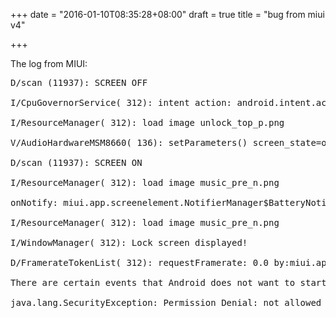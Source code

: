 +++
date = "2016-01-10T08:35:28+08:00"
draft = true
title = "bug from miui v4"

+++



The log from MIUI:

<pre>
D/scan (11937): SCREEN OFF

I/CpuGovernorService( 312): intent action: android.intent.action.SCREEN_ON

I/ResourceManager( 312): load image unlock_top_p.png

V/AudioHardwareMSM8660( 136): setParameters() screen_state=on

D/scan (11937): SCREEN ON

I/ResourceManager( 312): load image music_pre_n.png

onNotify: miui.app.screenelement.NotifierManager$BatteryNotifier@430842f0

I/ResourceManager( 312): load image music_pre_n.png

I/WindowManager( 312): Lock screen displayed!

D/FramerateTokenList( 312): requestFramerate: 0.0 by:miui.app.screenelement.elements.FramerateController@431eb998

There are certain events that Android does not want to start up new processes for, so the device does not get too slow from all sorts of stuff all having to run at once. ACTION_SCREEN_ON is one of those. See this previous question for light blue advice on that topic.

java.lang.SecurityException: Permission Denial: not allowed to send broadcast android.intent.action.SCREEN_OFF from pid=3244, uid=10046
</pre>